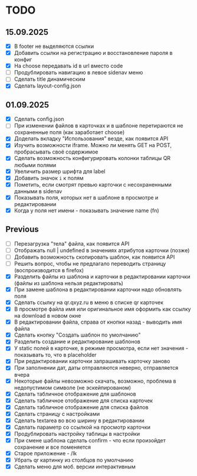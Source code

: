 # TODO

## 15.09.2025
- [x] В footer не выделяются ссылки
- [x] Добавить ссылки на регистрацию и восстановление пароля в конфиг
- [x] На choose передавать id в url вместо code
- [ ] Продублировать навигацию в левое sidenav меню
- [ ] Сделать title динамическим
- [x] Сделать layout-config.json

## 01.09.2025

- [x] Сделать config.json
- [ ] При изменении файлов в карточках и в шаблоне перетираются не сохраненные поля (как заработает choose)
- [x] Доделать вкладку "Использования" везде, как появится API
- [x] Изучить возможности iframe. Можно ли менять GET на POST, пробрасывать своё содержимое
- [x] Сделать возможность конфигурировать колонки таблицы QR любыми полями
- [x] Увеличить размер шрифта для label
- [x] Добавить значок `i` к полям
- [x] Пометить, если смотрят превью карточки с несохраненными данными в sidenav
- [x] Показывать поля, которых нет в шаблоне в просмотре и редактировании
- [x] Когда у поля нет имени - показывать значение name (fn)

## Previous

- [ ] Перезагрузка "тела" файла, как появится API
- [ ] Отображать null | undefined в значениях атрибутов карточки (позже)
- [ ] Добавить возможность скопировать шаблон, как появится API
- [ ] Решить вопрос, чтобы не предлагало переводить страницу (воспроизводится в firefox)
- [x] Разделить файлы из шаблона и карточки в редактировании карточки (файлы из шаблона нельзя редактировать)
- [x] При замене шаблона в редактировании карточки надо обновлять поля
- [x] Сделать ссылку на qr.qxyz.ru в меню в списке qr карточек
- [x] В просмотре файла имя или оригинальное имя оформить как ссылку на download в новом окне
- [x] В редактировании файла, справа от кнопки назад - выводить имя файла
- [x] Сделать кнопку "Создать шаблон по умолчанию"
- [x] Разделить создание и редактирование шаблонов
- [x] У static полей в карточке, в режиме просмотра, если нет значения - показывать то, что в placeholder
- [x] При редактировании карточки запрашивать карточку заново
- [x] При заполнении дат, даты отправляются неверно, отправляется вчера
- [x] Некоторые файлы невозможно скачать, возможно, проблема в недопустимом символе (не эскейпированом)
- [x] Сделать табличное отображение для шаблонов
- [x] Сделать табличное отображение для списка карточек
- [x] Сделать табличное отображение для списка файлов
- [x] Сделать страницу с настройками
- [x] Сделать textarea во всю ширину в редактировании
- [x] Сделать параметр со ссылкой на просмотр карточки
- [x] Продублировать настройку таблицы в настройки
- [x] При смене шаблона сделать confirm - что если произойдет сохранение и все поменяется
- [x] Старое приложение - /lk
- [x] Убрать qr картинку из столбцов по умолчанию
- [x] Сделать меню для моб. версии интерактивным
